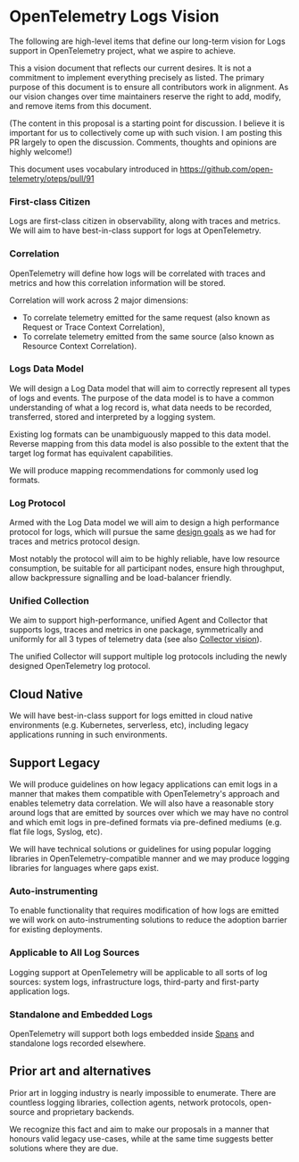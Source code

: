 # OpenTelemetry Logs Vision

The following are high-level items that define our long-term vision for 
Logs support in OpenTelemetry project, what we aspire to achieve.

This a vision document that reflects our current desires. It is not a commitment
to implement everything precisely as listed. The primary purpose of this
document is to ensure all contributors work in alignment. As our vision changes
over time maintainers reserve the right to add, modify, and remove items from
this document.

(The content in this proposal is a starting point for discussion. I believe it
is important for us to collectively come up with such vision. I am posting
this PR largely to open the discussion. Comments, thoughts and opinions are
highly welcome!)

This document uses vocabulary introduced in https://github.com/open-telemetry/oteps/pull/91

### First-class Citizen

Logs are first-class citizen in observability, along with traces and metrics.
We will aim to have best-in-class support for logs at OpenTelemetry.

### Correlation

OpenTelemetry will define how logs will be correlated with traces and metrics
and how this correlation information will be stored.

Correlation will work across 2 major dimensions:
- To correlate telemetry emitted for the same request (also known as Request
  or Trace Context Correlation),
- To correlate telemetry emitted from the same source (also known as Resource
  Context Correlation).

### Logs Data Model

We will design a Log Data model that will aim to correctly represent all types
of logs and events. The purpose of the data model is to have a common
understanding of what a log record is, what data needs to be recorded,
transferred, stored and interpreted by a logging system.

Existing log formats can be unambiguously mapped to this data model. Reverse 
mapping from this data model is also possible to the extent that the target log 
format has equivalent capabilities.

We will produce mapping recommendations for commonly used log formats.

### Log Protocol

Armed with the Log Data model we will aim to design a high performance protocol
for logs, which will pursue the same [design goals](https://github.com/open-telemetry/opentelemetry-specification/blob/master/specification/proto-design-goals.md)
as we had for traces and metrics protocol design.

Most notably the protocol will aim to be highly reliable, have low resource
consumption, be suitable for all participant nodes, ensure high throughput,
allow backpressure signalling and be load-balancer friendly.

### Unified Collection

We aim to support high-performance, unified Agent and Collector that supports
logs, traces and metrics in one package, symmetrically and uniformly for all 3
types of telemetry data (see also [Collector vision](https://github.com/open-telemetry/opentelemetry-collector/blob/8310e665ec1babfd56ca5b1cfec91c1f997f4f2c/docs/vision.md)).

The unified Collector will support multiple log protocols including the newly
designed OpenTelemetry log protocol.

## Cloud Native

We will have best-in-class support for logs emitted in cloud native environments
(e.g. Kubernetes, serverless, etc), including legacy applications running
in such environments.

## Support Legacy

We will produce guidelines on how legacy applications can emit logs in a
manner that makes them compatible with OpenTelemetry's approach and enables
telemetry data correlation. We will also have a reasonable story around
logs that are emitted by sources over which we may have no control and which
emit logs in pre-defined formats via pre-defined mediums (e.g. flat file logs,
Syslog, etc).

We will have technical solutions or guidelines for using popular logging
libraries in OpenTelemetry-compatible manner and we may produce logging
libraries for languages where gaps exist.

### Auto-instrumenting

To enable functionality that requires modification of how logs are emitted we
will work on auto-instrumenting solutions to reduce the adoption barrier for
existing deployments.

### Applicable to All Log Sources

Logging support at OpenTelemetry will be applicable to all sorts of log sources:
system logs, infrastructure logs, third-party and first-party application logs.

### Standalone and Embedded Logs

OpenTelemetry will support both logs embedded inside [Spans](https://github.com/open-telemetry/opentelemetry-specification/blob/master/specification/api-tracing.md#span)
and standalone logs recorded elsewhere.

## Prior art and alternatives

Prior art in logging industry is nearly impossible to enumerate. There are
countless logging libraries, collection agents, network protocols, open-source
and proprietary backends.

We recognize this fact and aim to make our proposals in a manner that honours
valid legacy use-cases, while at the same time suggests better solutions
where they are due.
